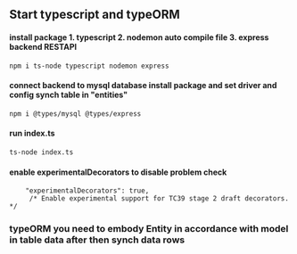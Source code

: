 ## Start typescript and typeORM

#### install package 1. typescript 2. nodemon auto compile file 3. express backend RESTAPI

```
npm i ts-node typescript nodemon express
```

#### connect backend to mysql database install package and set driver and config synch table in "entities"

```
npm i @types/mysql @types/express
```

#### run index.ts

```
ts-node index.ts
```

#### enable experimentalDecorators to disable problem check

```
    "experimentalDecorators": true,
     /* Enable experimental support for TC39 stage 2 draft decorators. */

```

### typeORM you need to embody Entity in accordance with model in table data after then synch data rows
